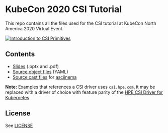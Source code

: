 # KubeCon 2020 CSI Tutorial

This repo contains all the files used for the CSI tutorial at KubeCon North America 2020 Virtual Event.

[![Introduction to CSI Primitives](http://img.youtube.com/vi/AnfAd6goq-o/0.jpg)](http://www.youtube.com/watch?v=AnfAd6goq-o "Introduction to CSI Primitives")

## Contents

* [Slides](https://github.com/datamattsson/kcna2020/blob/main/slides) (.pptx and .pdf)
* [Source object files](https://github.com/datamattsson/kcna2020/blob/main/configs) (YAML)
* [Source cast files](https://github.com/datamattsson/kcna2020/blob/main/casts) for [asciinema](https://asciinema.org/)

**Note:** Examples that references a CSI driver uses `csi.hpe.com`, it may be replaced with a driver of choice with feature parity of the [HPE CSI Driver for Kubernetes](https://scod.hpedev.io/csi_driver/index.html).

## License

See [LICENSE](https://github.com/datamattsson/kcna2020/blob/main/LICENSE)
